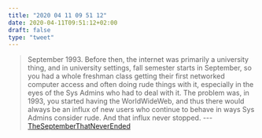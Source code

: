 ```yaml
---
title: "2020 04 11 09 51 12"
date: 2020-04-11T09:51:12+02:00
draft: false
type: "tweet"
---
```

> September 1993. Before then, the internet was primarily a university thing, and in university settings, fall semester starts in September, so you had a whole freshman class getting their first networked computer access and often doing rude things with it, especially in the eyes of the Sys Admins who had to deal with it. The problem was, in 1993, you started having the WorldWideWeb, and thus there would always be an influx of new users who continue to behave in ways Sys Admins consider rude. And that influx never stopped. --- [TheSeptemberThatNeverEnded](http://meatballwiki.org/wiki/TheSeptemberThatNeverEnded)
